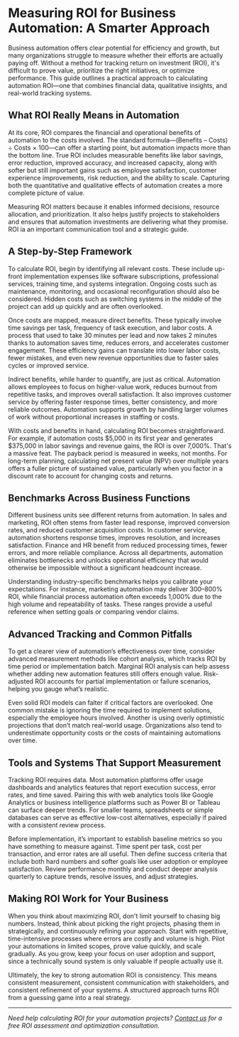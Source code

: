 # Measuring ROI for Business Automation: A Smarter Approach

Business automation offers clear potential for efficiency and growth, but many organizations struggle to measure whether their efforts are actually paying off. Without a method for tracking return on investment (ROI), it's difficult to prove value, prioritize the right initiatives, or optimize performance. This guide outlines a practical approach to calculating automation ROI—one that combines financial data, qualitative insights, and real-world tracking systems.

## What ROI Really Means in Automation

At its core, ROI compares the financial and operational benefits of automation to the costs involved. The standard formula—(Benefits – Costs) ÷ Costs × 100—can offer a starting point, but automation impacts more than the bottom line. True ROI includes measurable benefits like labor savings, error reduction, improved accuracy, and increased capacity, along with softer but still important gains such as employee satisfaction, customer experience improvements, risk reduction, and the ability to scale. Capturing both the quantitative and qualitative effects of automation creates a more complete picture of value.

Measuring ROI matters because it enables informed decisions, resource allocation, and prioritization. It also helps justify projects to stakeholders and ensures that automation investments are delivering what they promise. ROI ia an important communication tool and a strategic guide.

## A Step-by-Step Framework

To calculate ROI, begin by identifying all relevant costs. These include up-front implementation expenses like software subscriptions, professional services, training time, and systems integration. Ongoing costs such as maintenance, monitoring, and occasional reconfiguration should also be considered. Hidden costs such as switching systems in the middle of the project can add up quickly and are often overlooked.

Once costs are mapped, measure direct benefits. These typically involve time savings per task, frequency of task execution, and labor costs. A process that used to take 30 minutes per lead and now takes 2 minutes thanks to automation saves time, reduces errors, and accelerates customer engagement. These efficiency gains can translate into lower labor costs, fewer mistakes, and even new revenue opportunities due to faster sales cycles or improved service.

Indirect benefits, while harder to quantify, are just as critical. Automation allows employees to focus on higher-value work, reduces burnout from repetitive tasks, and improves overall satisfaction. It also improves customer service by offering faster response times, better consistency, and more reliable outcomes. Automation supports growth by handling larger volumes of work without proportional increases in staffing or costs.

With costs and benefits in hand, calculating ROI becomes straightforward. For example, if automation costs $5,000 in its first year and generates $375,000 in labor savings and revenue gains, the ROI is over 7,000%. That's a massive feat. The payback period is measured in weeks, not months. For long-term planning, calculating net present value (NPV) over multiple years offers a fuller picture of sustained value, particularly when you factor in a discount rate to account for changing costs and returns.

## Benchmarks Across Business Functions

Different business units see different returns from automation. In sales and marketing, ROI often stems from faster lead response, improved conversion rates, and reduced customer acquisition costs. In customer service, automation shortens response times, improves resolution, and increases satisfaction. Finance and HR benefit from reduced processing times, fewer errors, and more reliable compliance. Across all departments, automation eliminates bottlenecks and unlocks operational efficiency that would otherwise be impossible without a significant headcount increase.

Understanding industry-specific benchmarks helps you calibrate your expectations. For instance, marketing automation may deliver 300–800% ROI, while financial process automation often exceeds 1,000% due to the high volume and repeatability of tasks. These ranges provide a useful reference when setting goals or comparing vendor claims.

## Advanced Tracking and Common Pitfalls

To get a clearer view of automation’s effectiveness over time, consider advanced measurement methods like cohort analysis, which tracks ROI by time period or implementation batch. Marginal ROI analysis can help assess whether adding new automation features still offers enough value. Risk-adjusted ROI accounts for partial implementation or failure scenarios, helping you gauge what’s realistic.

Even solid ROI models can falter if critical factors are overlooked. One common mistake is ignoring the time required to implement solutions, especially the employee hours involved. Another is using overly optimistic projections that don’t match real-world usage. Organizations also tend to underestimate opportunity costs or the costs of maintaining automations over time.

## Tools and Systems That Support Measurement

Tracking ROI requires data. Most automation platforms offer usage dashboards and analytics features that report execution success, error rates, and time saved. Pairing this with web analytics tools like Google Analytics or business intelligence platforms such as Power BI or Tableau can surface deeper trends. For smaller teams, spreadsheets or simple databases can serve as effective low-cost alternatives, especially if paired with a consistent review process.

Before implementation, it’s important to establish baseline metrics so you have something to measure against. Time spent per task, cost per transaction, and error rates are all useful. Then define success criteria that include both hard numbers and softer goals like user adoption or employee satisfaction. Review performance monthly and conduct deeper analysis quarterly to capture trends, resolve issues, and adjust strategies.

## Making ROI Work for Your Business

When you think about maximizing ROI, don't limit yourself to chasing big  numbers. Instead, think about picking the right projects, phasing them in strategically, and continuously refining your approach. Start with repetitive, time-intensive processes where errors are costly and volume is high. Pilot your automations in limited scopes, prove value quickly, and scale gradually. As you grow, keep your focus on user adoption and support, since a technically sound system is only valuable if people actually use it.

Ultimately, the key to strong automation ROI is consistency. This means consistent measurement, consistent communication with stakeholders, and consistent refinement of your systems. A structured approach turns ROI from a guessing game into a real strategy.

<HR>

*Need help calculating ROI for your automation projects? [Contact us](/contact) for a free ROI assessment and optimization consultation.*